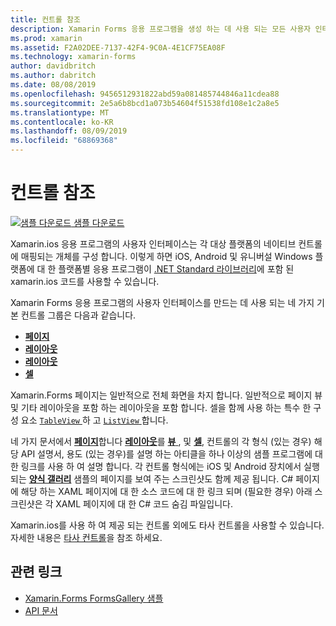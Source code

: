 ```yaml
---
title: 컨트롤 참조
description: Xamarin Forms 응용 프로그램을 생성 하는 데 사용 되는 모든 사용자 인터페이스 요소에 대 한 설명입니다. 이 문서에서는 Xamarin.Forms 응용 프로그램의 사용자 인터페이스를 구성 하는 컨트롤 그룹을 나열 합니다.
ms.prod: xamarin
ms.assetid: F2A02DEE-7137-42F4-9C0A-4E1CF75EA08F
ms.technology: xamarin-forms
author: davidbritch
ms.author: dabritch
ms.date: 08/08/2019
ms.openlocfilehash: 9456512931822abd59a081485744846a11cdea88
ms.sourcegitcommit: 2e5a6b8bcd1a073b54604f51538fd108e1c2a8e5
ms.translationtype: MT
ms.contentlocale: ko-KR
ms.lasthandoff: 08/09/2019
ms.locfileid: "68869368"
---
```

# <a name="controls-reference"></a>컨트롤 참조

[![샘플 다운로드](~/media/shared/download.png) 샘플 다운로드](https://docs.microsoft.com/en-us/samples/xamarin/xamarin-forms-samples/formsgallery/)

Xamarin.ios 응용 프로그램의 사용자 인터페이스는 각 대상 플랫폼의 네이티브 컨트롤에 매핑되는 개체를 구성 합니다. 이렇게 하면 iOS, Android 및 유니버설 Windows 플랫폼에 대 한 플랫폼별 응용 프로그램이 [.NET Standard 라이브러리](~/cross-platform/app-fundamentals/net-standard.md)에 포함 된 xamarin.ios 코드를 사용할 수 있습니다.

Xamarin Forms 응용 프로그램의 사용자 인터페이스를 만드는 데 사용 되는 네 가지 기본 컨트롤 그룹은 다음과 같습니다.

- [**페이지**](pages.md)
- [**레이아웃**](layouts.md)
- [**레이아웃**](views.md)
- [**셀**](cells.md)

Xamarin.Forms 페이지는 일반적으로 전체 화면을 차지 합니다. 일반적으로 페이지 뷰 및 기타 레이아웃을 포함 하는 레이아웃을 포함 합니다. 셀을 함께 사용 하는 특수 한 구성 요소 [ `TableView` ](views.md#tableView) 하 고 [ `ListView` ](views.md#listView)합니다.

네 가지 문서에서 [ **페이지**](pages.md)합니다 [ **레이아웃**](layouts.md)를 [ **뷰** ](views.md), 및 [ **셀**](cells.md), 컨트롤의 각 형식 (있는 경우) 해당 API 설명서, 용도 (있는 경우)를 설명 하는 아티클을 하나 이상의 샘플 프로그램에 대 한 링크를 사용 하 여 설명 합니다. 각 컨트롤 형식에는 iOS 및 Android 장치에서 실행 되는 [**양식 갤러리**](https://docs.microsoft.com/samples/xamarin/xamarin-forms-samples/formsgallery) 샘플의 페이지를 보여 주는 스크린샷도 함께 제공 됩니다. C# 페이지에 해당 하는 XAML 페이지에 대 한 소스 코드에 대 한 링크 되며 (필요한 경우) 아래 스크린샷은 각 XAML 페이지에 대 한 C# 코드 숨김 파일입니다.

Xamarin.ios를 사용 하 여 제공 되는 컨트롤 외에도 타사 컨트롤을 사용할 수 있습니다. 자세한 내용은 [타사 컨트롤](thirdparty.md)을 참조 하세요.

## <a name="related-links"></a>관련 링크

- [Xamarin.Forms FormsGallery 샘플](https://docs.microsoft.com/samples/xamarin/xamarin-forms-samples/formsgallery)
- [API 문서](https://docs.microsoft.com/dotnet/api/xamarin.forms?view=xamarin-forms)
